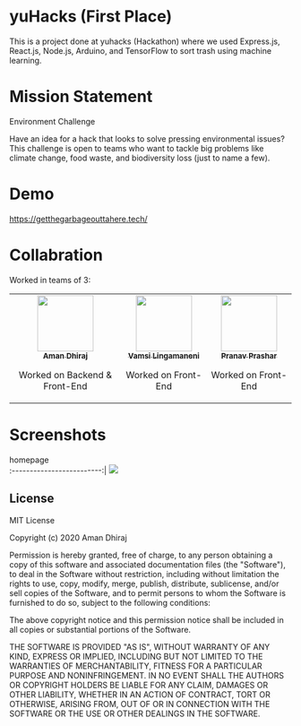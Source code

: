 # yuHacks (First Place)
This is a project done at yuhacks (Hackathon) where we used Express.js, React.js, Node.js, Arduino, and TensorFlow to sort trash using machine learning.

# Mission Statement

Environment Challenge

Have an idea for a hack that looks to solve pressing environmental issues? This challenge is open to teams who want to tackle big problems like climate change, food waste, and biodiversity loss (just to name a few).

# Demo
https://getthegarbageouttahere.tech/

# Collabration
Worked in teams of 3:

<table>
	<tr>
    <td align="center">
			<a href="https://github.com/amandhiraj">
				<img src="https://avatars.githubusercontent.com/u/40723562?s=100&u=a81f940a7471d34977a91c8407b36551f895ee5b&v=4" width="100px;" alt=""/>
				<br />
				<sub>
					<b>Aman Dhiraj</b>
				</sub>
			</a>
			<br />
			<p>Worked on Backend & Front-End</p>
		</td>
		<td align="center">
			<a href="https://github.com/vaamsii">
				<img src="https://avatars.githubusercontent.com/u/44448313?s=100&u=ef69142ae0231040606a465f472e5442790b0c2a&v=4" width="100px;" alt=""/>
				<br />
				<sub>
					<b>Vamsi Lingamaneni</b>
				</sub>
			</a>
			<br />
			<p>Worked on Front-End</p>
		</td>
		<td align="center">
			<a href="https://github.com/PranavPrashar">
				<img src="https://avatars.githubusercontent.com/u/42787576?s=100&u=cd5f5a0f716b7924720b6c556961dc4d3297fbcb&v=4" width="100px;" alt=""/>
				<br />
				<sub>
					<b>Pranav Prashar</b>
				</sub>
			</a>
			<br />
			<p>Worked on Front-End</p>
		</td>
	</tr>
</table>

# Screenshots
homepage                          
:-------------------------:|
![](https://challengepost-s3-challengepost.netdna-ssl.com/photos/production/software_photos/001/393/290/datas/gallery.jpg)

## License

MIT License

Copyright (c) 2020 Aman Dhiraj

Permission is hereby granted, free of charge, to any person obtaining a copy
of this software and associated documentation files (the "Software"), to deal
in the Software without restriction, including without limitation the rights
to use, copy, modify, merge, publish, distribute, sublicense, and/or sell
copies of the Software, and to permit persons to whom the Software is
furnished to do so, subject to the following conditions:

The above copyright notice and this permission notice shall be included in all
copies or substantial portions of the Software.

THE SOFTWARE IS PROVIDED "AS IS", WITHOUT WARRANTY OF ANY KIND, EXPRESS OR
IMPLIED, INCLUDING BUT NOT LIMITED TO THE WARRANTIES OF MERCHANTABILITY,
FITNESS FOR A PARTICULAR PURPOSE AND NONINFRINGEMENT. IN NO EVENT SHALL THE
AUTHORS OR COPYRIGHT HOLDERS BE LIABLE FOR ANY CLAIM, DAMAGES OR OTHER
LIABILITY, WHETHER IN AN ACTION OF CONTRACT, TORT OR OTHERWISE, ARISING FROM,
OUT OF OR IN CONNECTION WITH THE SOFTWARE OR THE USE OR OTHER DEALINGS IN THE
SOFTWARE.
